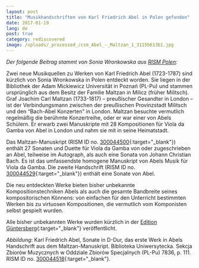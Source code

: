 ```yaml
---
layout: post
title: "Musikhandschriften von Karl Friedrich Abel in Polen gefunden"
date: 2017-01-19
lang: de
post: true
category: rediscovered
image: /uploads/_processed_/csm_Abel_-_Maltzan_1_3115b613b1.jpg
---
```



_Der folgende Beitrag stammt von Sonia Wronkowska aus [RISM Polen](/de/workgroups/poland-warsaw-polish-rism-center-national-library-of-poland/home.html "Opens internal link in current window"):_

Zwei neue Musikquellen zu Werken von Karl Friedrich Abel (1723-1787) sind kürzlich von Sonia Wronkowska in Polen entdeckt worden. Sie liegen in der Bibliothek der Adam Mickiewicz Universität in Poznań (PL-Pu) und stammen ursprünglich aus dem Besitz der Familie Maltzan in Milicz (früher Militsch). Graf Joachim Carl Maltzan (1733-1817) – preußischer Gesandter in London – ist der Verbindungsmann zwischen der preußischen Provinzstadt Militsch und den “Bach-Abel Konzerten” in London. Maltzan besuchte vermutlich regelmäßig die berühmte Konzertreihe, oder er war einer von Abels Schülern. Er erwarb zwei Manuskripte mit 28 Kompositionen für Viola da Gamba von Abel in London und nahm sie mit in seine Heimatstadt.

Das Maltzan-Manuskript (RISM ID no. [300044500](https://opac.rism.info/search?id=300044500){:target="_blank"}) enthält 27 Sonaten und Duette für Viola da Gamba von oder zugeschrieben an Abel, teilweise im Autograph, als auch eine Sonata von Johann Christian Bach. Es ist das umfassendste homogene Manuskript von Abels Musik für Viola da Gamba. Die zweite Handschrift (RISM ID no. [300044529](https://opac.rism.info/search?id=300044529){:target="_blank"}) enthält eine Sonate von Abel.

Die neu entdeckten Werke bieten bisher unbekannte Kompositionstechniken Abels als auch die gesamte Bandbreite seines kompositorischen Könnens: von einfachen für den Unterricht bestimmten Werken bis zu virtuosen Kompositionen, die vermutlich vom Komponisten selbst gespielt wurden.

Alle bisher unbekannten Werke wurden kürzlich in der [Edition Güntersberg](http://www.guentersberg.de/noten/de/g301.php){:target="_blank"} veröffentlicht.

_Abbildung_: Karl Friedrich Abel, Sonate in D-Dur, das erste Werk in Abels Handschrift aus dem Maltzan-Manuskript. Biblioteka Uniwersytecka. Sekcja Zbiorów Muzycznych w Oddziale Zbiorów Specjalnych (PL-Pu) 7836, p. 111. RISM ID no. [300044518](https://opac.rism.info/search?id=300044518){:target="_blank"}.

<script type="text/javascript">var switchTo5x=true;</script><script type="text/javascript" src="http://w.sharethis.com/button/buttons.js"></script><script type="text/javascript">stLight.options({publisher: "9b601438-1ce1-49d8-bfd7-9cff5df54c17", doNotHash: false, doNotCopy: false, hashAddressBar: false});</script>